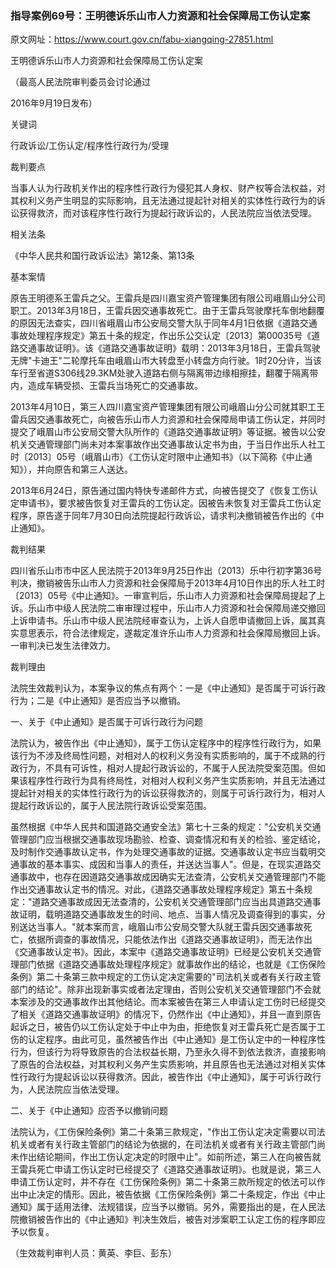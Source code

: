 ### 指导案例69号：王明德诉乐山市人力资源和社会保障局工伤认定案
原文网址：https://www.court.gov.cn/fabu-xiangqing-27851.html

王明德诉乐山市人力资源和社会保障局工伤认定案

（最高人民法院审判委员会讨论通过

2016年9月19日发布）

关键词

行政诉讼/工伤认定/程序性行政行为/受理

裁判要点

当事人认为行政机关作出的程序性行政行为侵犯其人身权、财产权等合法权益，对其权利义务产生明显的实际影响，且无法通过提起针对相关的实体性行政行为的诉讼获得救济，而对该程序性行政行为提起行政诉讼的，人民法院应当依法受理。

相关法条

《中华人民共和国行政诉讼法》第12条、第13条

基本案情

原告王明德系王雷兵之父。王雷兵是四川嘉宝资产管理集团有限公司峨眉山分公司职工。2013年3月18日，王雷兵因交通事故死亡。由于王雷兵驾驶摩托车倒地翻覆的原因无法查实，四川省峨眉山市公安局交警大队于同年4月1日依据《道路交通事故处理程序规定》第五十条的规定，作出乐公交认定〔2013〕第00035号《道路交通事故证明》。该《道路交通事故证明》载明：2013年3月18日，王雷兵驾驶无牌"卡迪王"二轮摩托车由峨眉山市大转盘至小转盘方向行驶。1时20分许，当该车行至省道S306线29.3KM处驶入道路右侧与隔离带边缘相擦挂，翻覆于隔离带内，造成车辆受损、王雷兵当场死亡的交通事故。

2013年4月10日，第三人四川嘉宝资产管理集团有限公司峨眉山分公司就其职工王雷兵因交通事故死亡，向被告乐山市人力资源和社会保障局申请工伤认定，并同时提交了峨眉山市公安局交警大队所作的《道路交通事故证明》等证据。被告以公安机关交通管理部门尚未对本案事故作出交通事故认定书为由，于当日作出乐人社工时〔2013〕05号（峨眉山市）《工伤认定时限中止通知书》（以下简称《中止通知》），并向原告和第三人送达。

2013年6月24日，原告通过国内特快专递邮件方式，向被告提交了《恢复工伤认定申请书》，要求被告恢复对王雷兵的工伤认定。因被告未恢复对王雷兵工伤认定程序，原告遂于同年7月30日向法院提起行政诉讼，请求判决撤销被告作出的《中止通知》。

裁判结果

四川省乐山市市中区人民法院于2013年9月25日作出（2013）乐中行初字第36号判决，撤销被告乐山市人力资源和社会保障局于2013年4月10日作出的乐人社工时〔2013〕05号《中止通知》。一审宣判后，乐山市人力资源和社会保障局提起了上诉。乐山市中级人民法院二审审理过程中，乐山市人力资源和社会保障局递交撤回上诉申请书。乐山市中级人民法院经审查认为，上诉人自愿申请撤回上诉，属其真实意思表示，符合法律规定，遂裁定准许乐山市人力资源和社会保障局撤回上诉。一审判决已发生法律效力。

裁判理由

法院生效裁判认为，本案争议的焦点有两个：一是《中止通知》是否属于可诉行政行为；二是《中止通知》是否应当予以撤销。

一、关于《中止通知》是否属于可诉行政行为问题

法院认为，被告作出《中止通知》，属于工伤认定程序中的程序性行政行为，如果该行为不涉及终局性问题，对相对人的权利义务没有实质影响的，属于不成熟的行政行为，不具有可诉性，相对人提起行政诉讼的，不属于人民法院受案范围。但如果该程序性行政行为具有终局性，对相对人权利义务产生实质影响，并且无法通过提起针对相关的实体性行政行为的诉讼获得救济的，则属于可诉行政行为，相对人提起行政诉讼的，属于人民法院行政诉讼受案范围。

虽然根据《中华人民共和国道路交通安全法》第七十三条的规定："公安机关交通管理部门应当根据交通事故现场勘验、检查、调查情况和有关的检验、鉴定结论，及时制作交通事故认定书，作为处理交通事故的证据。交通事故认定书应当载明交通事故的基本事实、成因和当事人的责任，并送达当事人"。但是，在现实道路交通事故中，也存在因道路交通事故成因确实无法查清，公安机关交通管理部门不能作出交通事故认定书的情况。对此，《道路交通事故处理程序规定》第五十条规定："道路交通事故成因无法查清的，公安机关交通管理部门应当出具道路交通事故证明，载明道路交通事故发生的时间、地点、当事人情况及调查得到的事实，分别送达当事人。"就本案而言，峨眉山市公安局交警大队就王雷兵因交通事故死亡，依据所调查的事故情况，只能依法作出《道路交通事故证明》，而无法作出《交通事故认定书》。因此，本案中《道路交通事故证明》已经是公安机关交通管理部门依据《道路交通事故处理程序规定》就事故作出的结论，也就是《工伤保险条例》第二十条第三款中规定的工伤认定决定需要的"司法机关或者有关行政主管部门的结论"。除非出现新事实或者法定理由，否则公安机关交通管理部门不会就本案涉及的交通事故作出其他结论。而本案被告在第三人申请认定工伤时已经提交了相关《道路交通事故证明》的情况下，仍然作出《中止通知》，并且一直到原告起诉之日，被告仍以工伤认定处于中止中为由，拒绝恢复对王雷兵死亡是否属于工伤的认定程序。由此可见，虽然被告作出《中止通知》是工伤认定中的一种程序性行为，但该行为将导致原告的合法权益长期，乃至永久得不到依法救济，直接影响了原告的合法权益，对其权利义务产生实质影响，并且原告也无法通过对相关实体性行政行为提起诉讼以获得救济。因此，被告作出《中止通知》，属于可诉行政行为，人民法院应当依法受理。

二、关于《中止通知》应否予以撤销问题

法院认为，《工伤保险条例》第二十条第三款规定，"作出工伤认定决定需要以司法机关或者有关行政主管部门的结论为依据的，在司法机关或者有关行政主管部门尚未作出结论期间，作出工伤认定决定的时限中止"。如前所述，第三人在向被告就王雷兵死亡申请工伤认定时已经提交了《道路交通事故证明》。也就是说，第三人申请工伤认定时，并不存在《工伤保险条例》第二十条第三款所规定的依法可以作出中止决定的情形。因此，被告依据《工伤保险条例》第二十条规定，作出《中止通知》属于适用法律、法规错误，应当予以撤销。另外，需要指出的是，在人民法院撤销被告作出的《中止通知》判决生效后，被告对涉案职工认定工伤的程序即应予以恢复。

（生效裁判审判人员：黄英、李巨、彭东）
